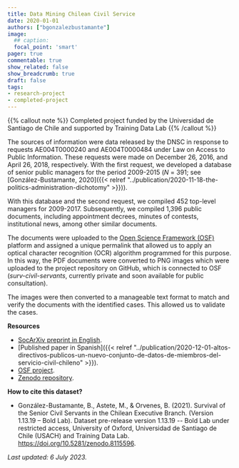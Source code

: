 ```yaml
---
title: Data Mining Chilean Civil Service
date: 2020-01-01
authors: ["bgonzalezbustamante"]
image:
  ## caption: 
  focal_point: 'smart'
pager: true
commentable: true
show_related: false
show_breadcrumb: true
draft: false
tags:
- research-project
- completed-project
---
```


{{% callout note %}}
Completed project funded by the Universidad de Santiago de Chile and supported by Training Data Lab
{{% /callout %}}

The sources of information were data released by the DNSC in response to requests AE004T0000240 and AE004T0000484 under Law on Access to Public Information. These requests were made on December 26, 2016, and April 26, 2018, respectively. With the first request, we developed a database of senior public managers for the period 2009-2015 (*N* = 391; see [González-Bustamante, 2020]({{< relref "../publication/2020-11-18-the-politics-administration-dichotomy" >}})).

<!--more-->

With this database and the second request, we compiled 452 top-level managers for 2009-2017. Subsequently, we compiled 1,396 public documents, including appointment decrees, minutes of contests, institutional news, among other similar documents.

The documents were uploaded to the [Open Science Framework (OSF)](https://doi.org/10.17605/OSF.IO/WBF6M) platform and assigned a unique permalink that allowed us to apply an optical character recognition (OCR) algorithm programmed for this purpose. In this way, the PDF documents were converted to PNG images which were uploaded to the project repository on GitHub, which is connected to OSF (*surv-civil-servants*, currently private and soon available for public consultation).

The images were then converted to a manageable text format to match and verify the documents with the identified cases. This allowed us to validate the cases.

**Resources**

* [SocArXiv preprint in English](https://doi.org/10.31235/osf.io/vshcz).
* [Published paper in Spanish]({{< relref "../publication/2020-12-01-altos-directivos-publicos-un-nuevo-conjunto-de-datos-de-miembros-del-servicio-civil-chileno" >}}).
* [OSF project](hhttps://doi.org/10.17605/OSF.IO/WBF6M).
* [Zenodo repository](https://doi.org/10.5281/zenodo.8115596).

**How to cite this dataset?**

* González-Bustamante, B., Astete, M., & Orvenes, B. (2021). Survival of the Senior Civil Servants in the Chilean Executive Branch. (Version 1.13.19 – Bold Lab). Dataset pre-release version 1.13.19 -- Bold Lab under restricted access, University of Oxford, Universidad de Santiago de Chile (USACH) and Training Data Lab. https://doi.org/10.5281/zenodo.8115596.

_Last updated: 6 July 2023._
